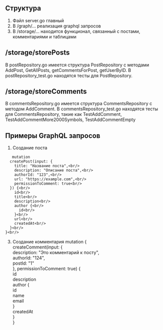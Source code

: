 ## Структура
1. Файл server.go главный
2. В /graph/... реализация graphql запросов
3. В /storage/... находится функционал, связанный с постами, комментариями и таблицами

## /storage/storePosts
В postRepository.go имеется структура PostRepository с методами AddPost, GetAllPosts, getCommentsForPost, getUserByID.
В postRepository_test.go находятся тесты для PostRepository.

## /storage/storeComments
В commentsRepository.go имеется структура CommentsRepository с методом AddComment.
В commentsRepository_test.go находятся тесты для CommentsRepository, такие как TestAddComment, TestAddCommentMore2000Symbols, TestAddCommentEmpty

## Примеры GraphQL запросов
1. Создание поста
```
   mutation
  createPost(input: {
    title: "Название поста",<br/>
    description: "Описание поста",<br/>
    authorId: "123",<br/>
    url: "https://example.com",<br/>
  	permissionToComment: true<br/>
  }) {<br/>
    id<br/>
    title<br/>
    description<br/>
    author {<br/>
      id<br/>
    }<br/>
    url<br/>
    createdAt<br/>
  }<br/>
}<br/>
```
3. Создание комментария
   mutation {<br/>
  createComment(input: {<br/>
    description: "Это комментарий к посту",<br/>
    authorId: "124",<br/>
    postId: "1"<br/>
  }, permissionToComment: true) {<br/>
    id<br/>
    description<br/>
    author {<br/>
      id<br/>
      name<br/>
      email<br/>
    }<br/>
    createdAt<br/>
  }<br/>
}<br/>
